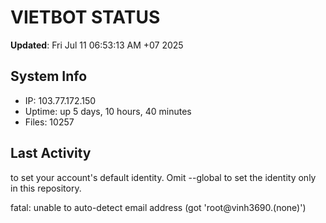 # VIETBOT STATUS
**Updated**: Fri Jul 11 06:53:13 AM +07 2025

## System Info
- IP: 103.77.172.150
- Uptime: up 5 days, 10 hours, 40 minutes
- Files: 10257

## Last Activity

to set your account's default identity.
Omit --global to set the identity only in this repository.

fatal: unable to auto-detect email address (got 'root@vinh3690.(none)')
